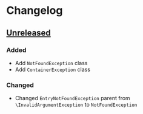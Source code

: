 # Changelog

## [Unreleased]

### Added

- Add `NotFoundException` class
- Add `ContainerException` class

### Changed

- Changed `EntryNotFoundException` parent from `\InvalidArgumentException` to `NotFoundException`

[Unreleased]: https://github.com/phetit/container/compare/v0.1.0...main
